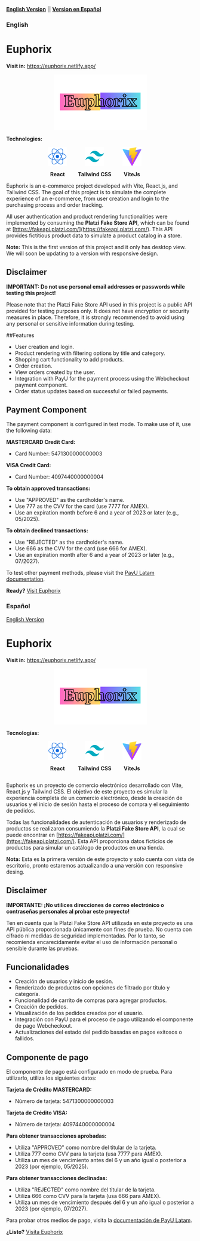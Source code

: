 **[English Version](README.md#english)** ||
**[Version en Español](README.md#español)**

### English
# Euphorix
**Visit in:** https://euphorix.netlify.app/
<div style='display: flex; width: 100%; justify-content: center'>
<img src='https://raw.githubusercontent.com/Eduardbarrios/Curso-React-practico-Shopee/ca11b7d0f62b25290c518319897074b9dfe86b5e/public/assets/Euphorix_logo.svg' width='250' align='center'/>
</div>

**Technologies:**
<div align="center" style='display: flex; justify-content: center;'>
<div style='display: flex; flex-direction: column; justify-content: center; align-items: center; margin-right: 30px; font-weight: bold'>
<img src="https://raw.githubusercontent.com/Eduardbarrios/Curso-React-practico-Shopee/ca11b7d0f62b25290c518319897074b9dfe86b5e/public/assets/icons8-react.svg" alt="React" width="50" /><p>React</p>
</div>
<div style='display: flex; flex-direction: column; justify-content: center; align-items: center; margin-right: 30px; font-weight: bold'><img src="https://raw.githubusercontent.com/Eduardbarrios/Curso-React-practico-Shopee/ca11b7d0f62b25290c518319897074b9dfe86b5e/public/assets/icons8-tailwindcss.svg" alt="Tailwind CSS" width="50" /> <p>Tailwind CSS</p></div>
 <div style='display: flex; flex-direction: column; justify-content: center; align-items: center; margin-right: 30px; font-weight: bold'>
<img src="https://raw.githubusercontent.com/Eduardbarrios/Curso-React-practico-Shopee/ca11b7d0f62b25290c518319897074b9dfe86b5e/public/assets/vite.svg" alt="Vite" width="50" /><p>ViteJs</p>
</div>
  
  
</div>
Euphorix is an e-commerce project developed with Vite, React.js, and Tailwind CSS. The goal of this project is to simulate the complete experience of an e-commerce, from user creation and login to the purchasing process and order tracking.

All user authentication and product rendering functionalities were implemented by consuming the **Platzi Fake Store API**, which can be found at [https://fakeapi.platzi.com/](https://fakeapi.platzi.com/). This API provides fictitious product data to simulate a product catalog in a store.

**Note:** This is the first version of this project and it only has desktop view. We will soon be updating to a version with responsive design.

## Disclaimer

**IMPORTANT: Do not use personal email addresses or passwords while testing this project!**

Please note that the Platzi Fake Store API used in this project is a public API provided for testing purposes only. It does not have encryption or security measures in place. Therefore, it is strongly recommended to avoid using any personal or sensitive information during testing.

##Features

- User creation and login.
- Product rendering with filtering options by title and category.
- Shopping cart functionality to add products.
- Order creation.
- View orders created by the user.
- Integration with PayU for the payment process using the Webcheckout payment component.
- Order status updates based on successful or failed payments.
## Payment Component

The payment component is configured in test mode. To make use of it, use the following data:

**MASTERCARD Credit Card:**
- Card Number: 5471300000000003

**VISA Credit Card:**
- Card Number: 4097440000000004

**To obtain approved transactions:**
- Use "APPROVED" as the cardholder's name.
- Use 777 as the CVV for the card (use 7777 for AMEX).
- Use an expiration month before 6 and a year of 2023 or later (e.g., 05/2025).

**To obtain declined transactions:**
- Use "REJECTED" as the cardholder's name.
- Use 666 as the CVV for the card (use 666 for AMEX).
- Use an expiration month after 6 and a year of 2023 or later (e.g., 07/2027).

To test other payment methods, please visit the [PayU Latam documentation](https://developers.payulatam.com/latam/en/docs/getting-started/test-your-solution.html).

**Ready?** [Visit Euphorix](https://euphorix.netlify.app/ "visit Euphorix")


### Español
[English Version](README.md#english)
# Euphorix
**Visit in:** https://euphorix.netlify.app/
<div style='display: flex; width: 100%; justify-content: center'>
<img src='https://raw.githubusercontent.com/Eduardbarrios/Curso-React-practico-Shopee/ca11b7d0f62b25290c518319897074b9dfe86b5e/public/assets/Euphorix_logo.svg' width='250' align='center'/>
</div>

**Tecnologías:**
<div align="center" style='display: flex; justify-content: center;'>
<div style='display: flex; flex-direction: column; justify-content: center; align-items: center; margin-right: 30px; font-weight: bold'>
<img src="https://raw.githubusercontent.com/Eduardbarrios/Curso-React-practico-Shopee/ca11b7d0f62b25290c518319897074b9dfe86b5e/public/assets/icons8-react.svg" alt="React" width="50" /><p>React</p>
</div>
<div style='display: flex; flex-direction: column; justify-content: center; align-items: center; margin-right: 30px; font-weight: bold'><img src="https://raw.githubusercontent.com/Eduardbarrios/Curso-React-practico-Shopee/ca11b7d0f62b25290c518319897074b9dfe86b5e/public/assets/icons8-tailwindcss.svg" alt="Tailwind CSS" width="50" /> <p>Tailwind CSS</p></div>
 <div style='display: flex; flex-direction: column; justify-content: center; align-items: center; margin-right: 30px; font-weight: bold'>
<img src="https://raw.githubusercontent.com/Eduardbarrios/Curso-React-practico-Shopee/ca11b7d0f62b25290c518319897074b9dfe86b5e/public/assets/vite.svg" alt="Vite" width="50" /><p>ViteJs</p>
</div>
  
  
</div>

Euphorix es un proyecto de comercio electrónico desarrollado con Vite, React.js y Tailwind CSS. El objetivo de este proyecto es simular la experiencia completa de un comercio electrónico, desde la creación de usuarios y el inicio de sesión hasta el proceso de compra y el seguimiento de pedidos.

Todas las funcionalidades de autenticación de usuarios y renderizado de productos se realizaron consumiendo la **Platzi Fake Store API**, la cual se puede encontrar en [https://fakeapi.platzi.com/](https://fakeapi.platzi.com/). Esta API proporciona datos ficticios de productos para simular un catálogo de productos en una tienda.

**Nota:** Esta es la primera versión de este proyecto y solo cuenta con vista de escritorio, pronto estaremos actualizando a una versión con responsive desing.

## Disclaimer

**IMPORTANTE: ¡No utilices direcciones de correo electrónico o contraseñas personales al probar este proyecto!**

Ten en cuenta que la Platzi Fake Store API utilizada en este proyecto es una API pública proporcionada únicamente con fines de prueba. No cuenta con cifrado ni medidas de seguridad implementadas. Por lo tanto, se recomienda encarecidamente evitar el uso de información personal o sensible durante las pruebas.

## Funcionalidades

- Creación de usuarios y inicio de sesión.
- Renderizado de productos con opciones de filtrado por título y categoría.
- Funcionalidad de carrito de compras para agregar productos.
- Creación de pedidos.
- Visualización de los pedidos creados por el usuario.
- Integración con PayU para el proceso de pago utilizando el componente de pago Webcheckout.
- Actualizaciones del estado del pedido basadas en pagos exitosos o fallidos.

## Componente de pago

El componente de pago está configurado en modo de prueba. Para utilizarlo, utiliza los siguientes datos:

**Tarjeta de Crédito MASTERCARD:**
- Número de tarjeta: 5471300000000003

**Tarjeta de Crédito VISA:**
- Número de tarjeta: 4097440000000004

**Para obtener transacciones aprobadas:**
- Utiliza "APPROVED" como nombre del titular de la tarjeta.
- Utiliza 777 como CVV para la tarjeta (usa 7777 para AMEX).
- Utiliza un mes de vencimiento antes del 6 y un año igual o posterior a 2023 (por ejemplo, 05/2025).

**Para obtener transacciones declinadas:**
- Utiliza "REJECTED" como nombre del titular de la tarjeta.
- Utiliza 666 como CVV para la tarjeta (usa 666 para AMEX).
- Utiliza un mes de vencimiento después del 6 y un año igual o posterior a 2023 (por ejemplo, 07/2027).

Para probar otros medios de pago, visita la [documentación de PayU Latam](https://developers.payulatam.com/latam/es/docs/getting-started/test-your-solution.html).

**¿Listo?** [Visita Euphorix](https://euphorix.netlify.app/ "visita Euphorix")
